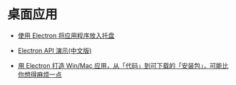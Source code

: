 # 桌面应用

* [使用 Electron 将应用程序放入托盘](https://segmentfault.com/a/1190000008530265)


* [Electron API 演示(中文版)](https://github.com/demopark/electron-api-demos-Zh_CN)


* [用 Electron 打造 Win/Mac 应用，从「代码」到可下载的「安装包」，可能比你想得麻烦一点](https://segmentfault.com/a/1190000011908324)





